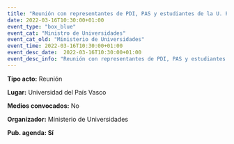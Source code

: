 ```yaml
---
title: "Reunión con representantes de PDI, PAS y estudiantes de la U. País Vasco"
date: 2022-03-16T10:30:00+01:00
event_type: "box_blue" 
event_cat: "Ministro de Universidades"
event_cat_old: "Ministerio de Universidades"
event_time: 2022-03-16T10:30:00+01:00
event_desc_date:  2022-03-16T10:30:00+01:00
event_desc_info: "Reunión con representantes de PDI, PAS y estudiantes de la U. País Vasco"
---
```


</p><p class="card-light list_schedule_description"><b>Tipo acto:</b> Reunión  
</p><p class="card-light list_schedule_description"><b>Lugar:</b> Universidad del País Vasco
</p><p class="card-light list_schedule_description"><b>Medios convocados:</b> No  
</p><p class="card-light list_schedule_description"><b>Organizador:</b> Ministerio de Universidades</p><p class="card-light list_schedule_description"><b>Pub. agenda: Sí  
</p>